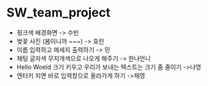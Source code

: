 # SW_team_project
- 핑크색 배경화면 -> 수빈
- 벚꽃 사진 (봄이니까 ~~~) -> 효린
- 이름 입력하고 메세지 출력하기 -> 민
- 채팅 글자색 무지개색으로 나오게 해주기 -> 한나언니
- Hello Woeld 크기 키우고 우리가 보내는 텍스트는 크기 좀 줄이기 ->나영
- 엔터키 치면 바로 입력창으로 올라가게 하기 ->채영
